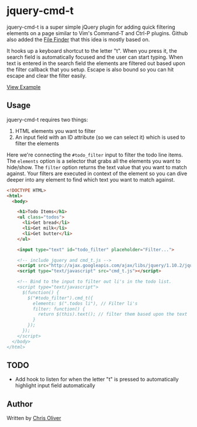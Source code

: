 # jquery-cmd-t

jquery-cmd-t is a super simple jQuery plugin for adding quick filtering elements on a page similar to Vim's Command-T and Ctrl-P plugins. Github also added the [File Finder](https://github.com/blog/793-introducing-the-file-finder) that this idea is mostly based on.

It hooks up a keyboard shortcut to the letter "t". When you press it,
the search field is automatically focused and the user can start typing.
When text is entered in the search field the elements are filtered out
based upon the filter callback that you setup. Escape is also bound so
you can hit escape and clear the filter easily.

[View Example](http://excid3.github.io/jquery-cmd-t/example.html)

## Usage

jquery-cmd-t requires two things:

1. HTML elements you want to filter
2. An input field with an ID attribute (so we can select it) which is used to filter the elements

Here we're connecting the `#todo_filter` input to filter the todo line items. The `elements` option is a selector that grabs all the elements you want to hide/show. The `filter` option returns the text value that you want to match against. Your filters are executed in context of the element so you can dive deeper into any element to find which text you want to match against.

```html
<!DOCTYPE HTML>
<html>
  <body>

    <h1>Todo Items</h1>
    <ul class="todos">
      <li>Get bread</li>
      <li>Get milk</li>
      <li>Get butter</li>
    </ul>

    <input type="text" id="todo_filter" placeholder="Filter...">

    <!-- include jquery and cmd_t.js -->
    <script src="http://ajax.googleapis.com/ajax/libs/jquery/1.10.2/jquery.min.js"></script>
    <script type="text/javascript" src="cmd_t.js"></script>

    <!-- Bind to the input to filter out li's in the todo list.
    <script type="text/javascript">
      $(function() {
        $("#todo_filter").cmd_t({
          elements: $(".todos li"), // Filter li's
          filter: function() {
            return $(this).text(); // filter them based upon the text
          }
        });
      });
    </script>
  </body>
</html>
```

## TODO
* Add hook to listen for when the letter "t" is pressed to automatically highlight input field automatically

## Author

Written by [Chris Oliver](excid3.com)

